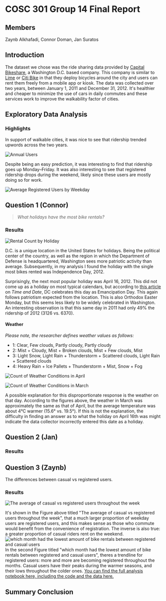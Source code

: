 # COSC 301 Group 14 Final Report

## Members

Zaynb Alkhafadi, Connor Doman, Jan Suratos

## Introduction

The dataset we chose was the ride sharing data provided by [Capital Bikeshare](https://capitalbikeshare.com), a Washington D.C. based company. This company is similar to [Lime](https://www.li.me/en-ca/vehicles/scooter) or [Citi Bike](https://citibikenyc.com) in that they deploy bicycles around the city and users can rent them freely from a mobile app or kiosk. The data was collected over two years, between January 1, 2011 and December 31, 2012. It's healthier and cheaper to minimize the use of cars in daily commutes and these services work to improve the walkability factor of cities.

## Exploratory Data Analysis

### Highlights

In support of walkable cities, it was nice to see that ridership trended upwords across the two years.

![Annual Users](images/annual_users_barplot.png)

Despite being an easy prediction, it was interesting to find that ridership goes up Monday–Friday. It was also interesting to see that registered ridership drops during the weekend, likely since these users are mostly doing so for work.

![Average Registered Users by Weekday](images/avg_reg_users_barplot.png)

## Question 1 (Connor)

> _What holidays have the most bike rentals?_

### Results

![Rental Count by Holiday](images/count_by_holiday_barplot.png)

D.C. is a unique location in the United States for holidays. Being the political center of the country, as well as the region in which the Department of Defense is headquartered, Washington sees more patriotic activity than average. Subsequently, in my analysis I found the holiday with the single most bikes rented was Independence Day, 2012.

Surprisingly, the next most popular holiday was April 16, 2012. This did not come up as a holiday on most typical calendars, but according to [this article](https://www.timeanddate.com/holidays/us/2012) on _Time and Date_, DC celebrates this day as Emancipation Day. This again follows patriotism expected from the location. This is also Orthodox Easter Monday, but this seems less likely to be widely celebrated in Washington. An interesting observation is that this same day in 2011 had only 49% the ridership of 2012 (3126 vs. 6370).

#### Weather

_Please note, the researcher defines weather values as follows:_

-   1: Clear, Few clouds, Partly cloudy, Partly cloudy
-   2: Mist + Cloudy, Mist + Broken clouds, Mist + Few clouds, Mist
-   3: Light Snow, Light Rain + Thunderstorm + Scattered clouds, Light Rain + Scattered clouds
-   4: Heavy Rain + Ice Pallets + Thunderstorm + Mist, Snow + Fog

![Count of Weather Conditions in April](images/april_weather_barplot.png)

![Count of Weather Conditions in March](images/march_weather_barplot.png)

A possible explanation for this disproportionate response is the weather on that day. According to the figures above, the weather in March was approximately the same as that of April, but the average temperature was about 4°C warmer (15.6° vs. 19.5°). If this is not the explanation, the difficulty in finding an answer as to what the holiday on April 16th was might indicate the data collector incorrectly entered this date as a holiday.

## Question 2 (Jan)

### Results

## Question 3 (Zaynb)

The differences between casual vs registered users.

### Results

![The average of casual vs registered users throughout the week](./images/the_average_of_casual_vs_registered_users_throughout_the_week.png)

It's shown in the Figure above titled "The average of casual vs registered users throughout the week", that a much larger proportion of weekday users are registered users, and this makes sense as those who commute would benefit from the convenience of registration. The inverse is also true: a greater proportion of casual riders rent on the weekend.
![which month had the lowest amount of bike rentals between registered and casual users](./images/which_month_had_the_lowest_amount_of_bike_rentals_between_registered_and_casual_users.png)
In the second Figure titled "which month had the lowest amount of bike rentals between registered and casual users", theres a trendline for registered users: more and more are becoming registered throughout the months. Casual users have their peaks during the warmer seasons, and their lows throughout the colder ones. [You can find the full analysis notebook here, including the code and the data here.](http://localhost:8888/lab/tree/notebooks/analysis3.ipynb)

## Summary Conclusion
